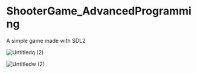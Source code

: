# ShooterGame_AdvancedProgramming
A simple game made with SDL2

![Untitledq (2)](https://user-images.githubusercontent.com/78094729/117957278-1b2cc900-b344-11eb-9eb6-12e62b9a6a37.png)

![Untitledw (2)](https://user-images.githubusercontent.com/78094729/117957518-5e873780-b344-11eb-99a7-5e1711dee164.png)


